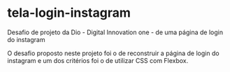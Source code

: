 # tela-login-instagram
Desafio de projeto da Dio - Digital Innovation one - de uma página de login do instagram

O desafio proposto neste projeto foi o de reconstruir a página de login do instagram e um dos critérios foi o de utilizar CSS com Flexbox.
